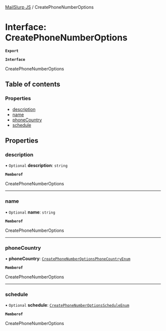 [MailSlurp JS](../README.md) / CreatePhoneNumberOptions

# Interface: CreatePhoneNumberOptions

**`Export`**

**`Interface`**

CreatePhoneNumberOptions

## Table of contents

### Properties

- [description](CreatePhoneNumberOptions.md#description)
- [name](CreatePhoneNumberOptions.md#name)
- [phoneCountry](CreatePhoneNumberOptions.md#phonecountry)
- [schedule](CreatePhoneNumberOptions.md#schedule)

## Properties

### description

• `Optional` **description**: `string`

**`Memberof`**

CreatePhoneNumberOptions

___

### name

• `Optional` **name**: `string`

**`Memberof`**

CreatePhoneNumberOptions

___

### phoneCountry

• **phoneCountry**: [`CreatePhoneNumberOptionsPhoneCountryEnum`](../enums/CreatePhoneNumberOptionsPhoneCountryEnum.md)

**`Memberof`**

CreatePhoneNumberOptions

___

### schedule

• `Optional` **schedule**: [`CreatePhoneNumberOptionsScheduleEnum`](../enums/CreatePhoneNumberOptionsScheduleEnum.md)

**`Memberof`**

CreatePhoneNumberOptions
